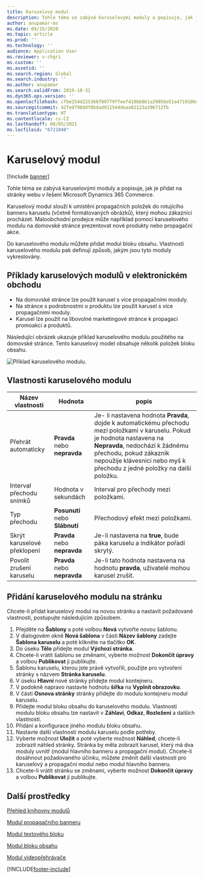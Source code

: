 ```yaml
---
title: Karuselový modul
description: Tohle téma se zabývá karuselovými moduly a popisuje, jak je přidat na stránky webu v řešení Microsoft Dynamics 365 Commerce.
author: anupamar-ms
ms.date: 09/15/2020
ms.topic: article
ms.prod: ''
ms.technology: ''
audience: Application User
ms.reviewer: v-chgri
ms.custom: ''
ms.assetid: ''
ms.search.region: Global
ms.search.industry: ''
ms.author: anupamar
ms.search.validFrom: 2019-10-31
ms.dyn365.ops.version: ''
ms.openlocfilehash: cfbe254d225366f89779ffeef410bb0b1a29056e51a4719106e9bc495b898161
ms.sourcegitcommit: 42fe9790ddf0bdad911544deaa82123a396712fb
ms.translationtype: HT
ms.contentlocale: cs-CZ
ms.lasthandoff: 08/05/2021
ms.locfileid: "6721048"
---
```

# <a name="carousel-module"></a>Karuselový modul

[!include [banner](includes/banner.md)]

Tohle téma se zabývá karuselovými moduly a popisuje, jak je přidat na stránky webu v řešení Microsoft Dynamics 365 Commerce.

Karuselový modul slouží k umístění propagačních položek do rotujícího banneru karuselu (včetně formátovaných obrázků), který mohou zákazníci procházet. Maloobchodní prodejce může například pomocí karuselového modulu na domovské stránce prezentovat nové produkty nebo propagační akce.

Do karuselového modulu můžete přidat modul bloku obsahu. Vlastnosti karuselového modulu pak definují způsob, jakým jsou tyto moduly vykreslovány.

## <a name="examples-of-carousel-modules-in-e-commerce"></a>Příklady karuselových modulů v elektronickém obchodu

- Na domovské stránce lze použít karusel s více propagačními moduly.
- Na stránce s podrobnostmi o produktu lze použít karusel s více propagačními moduly.
- Karusel lze použít na libovolné marketingové stránce k propagaci promoakcí a produktů.

Následující obrázek ukazuje příklad karuselového modulu použitého na domovské stránce. Tento karuselový model obsahuje několik položek bloku obsahu.

![Příklad karuselového modulu.](./media/Hero.PNG)

## <a name="carousel-module-properties"></a>Vlastnosti karuselového modulu

| Název vlastnosti             | Hodnota                 | popis |
|---------------------------|-----------------------|-------------|
| Přehrát automaticky                  | **Pravda** nebo **nepravda** | Je- li nastavena hodnota **Pravda**, dojde k automatickému přechodu mezi položkami v karuselu. Pokud je hodnota nastavena na **Nepravda**, nedochází k žádnému přechodu, pokud zákazník nepoužije klávesnici nebo myš k přechodu z jedné položky na další položku. |
| Interval přechodu snímků | Hodnota v sekundách    | Interval pro přechody mezi položkami. |
| Typ přechodu           | **Posunutí** nebo **Slábnutí** | Přechodový efekt mezi položkami. |
| Skrýt karuselové překlopení     | **Pravda** nebo **nepravda** | Je-li nastavena na **true**, bude páka karuselu a indikátor pořadí skrytý. |
| Povolit zrušení karuselu    | **Pravda** nebo **nepravda** | Je-li tato hodnota nastavena na hodnotu **pravda**, uživatelé mohou karusel zrušit. |

## <a name="add-a-carousel-module-to-a-page"></a>Přidání karuselového modulu na stránku

Chcete-li přidat karuselový modul na novou stránku a nastavit požadované vlastnosti, postupujte následujícím způsobem.

1. Přejděte na **Šablony** a poté volbou **Nová** vytvořte novou šablonu.
1. V dialogovém okně **Nová šablona** v části **Název šablony** zadejte **Šablona karuselu** a poté klikněte na tlačítko **OK**.
1. Do úseku **Tělo** přidejte modul **Výchozí stránka**.
1. Chcete-li vrátit šablonu se změnami, vyberte možnost **Dokončit úpravy** a volbou **Publikovat** ji publikujte.  
1. Šablonu karuselu, kterou jste právě vytvořili, použijte pro vytvoření stránky s názvem **Stránka karuselu**.
1. V úseku **Hlavní** nové stránky přidejte modul kontejneru. 
1. V podokně napravo nastavte hodnotu **šířka** na **Vyplnit obrazovku**.
1. V části **Osnova stránky** stránky přidejte do modulu kontejneru modul karuselu.
1. Přidejte modul bloku obsahu do karuselového modulu. Vlastnosti modulu bloku obsahu lze nastavit v **Záhlaví**, **Odkaz**, **Rozložení** a dalších vlastností.
1. Přidání a konfigurace jiného modulu bloku obsahu.
1. Nastavte další vlastnosti modulu karuselu podle potřeby.
1. Vyberte možnost **Uložit** a poté vyberte možnost **Náhled**, chcete-li zobrazit náhled stránky. Stránka by měla zobrazit karusel, který má dva moduly uvnitř (modul hlavního banneru a propagační modul). Chcete-li dosáhnout požadovaného účinku, můžete změnit další vlastnosti pro karuselový a propagační modul nebo modul hlavního banneru.
1. Chcete-li vrátit stránku se změnami, vyberte možnost **Dokončit úpravy** a volbou **Publikovat** ji publikujte.

## <a name="additional-resources"></a>Další prostředky

[Přehled knihovny modulů](starter-kit-overview.md)

[Modul propagačního banneru](add-alert.md)

[Modul textového bloku](add-content-rich-block.md)

[Modul bloku obsahu](add-hero-module.md)

[Modul videopřehrávače](add-video-player.md)


[!INCLUDE[footer-include](../includes/footer-banner.md)]